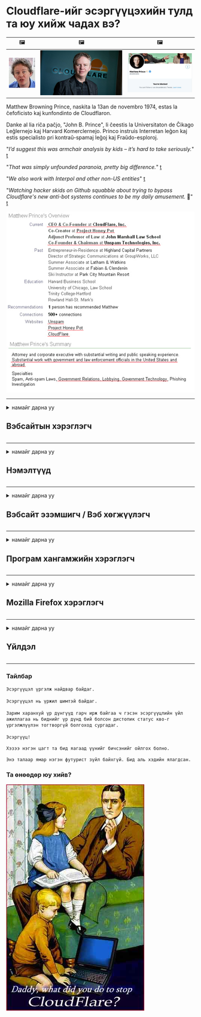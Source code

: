 # Cloudflare-ийг эсэргүүцэхийн тулд та юу хийж чадах вэ?

| 🖼 | 🖼 | 🖼 |
| --- | --- | --- |
| ![](../image/matthew_prince_teen.jpg) | ![](../image/matthew_prince.jpg) | ![](../image/blockedbymatthewprince.jpg) |


Matthew Browning Prince, naskita la 13an de novembro 1974, estas la ĉefoficisto kaj kunfondinto de Cloudflaron.

Danke al lia riĉa paĉjo, "John B. Prince", li ĉeestis la Universitaton de Ĉikago Leĝlernejo kaj Harvard Komerclernejo.
Princo instruis Interretan leĝon kaj estis specialisto pri kontraŭ-spamaj leĝoj kaj Fraŭdo-esploroj.


"*I’d suggest this was armchair analysis by kids – it’s hard to take seriously.*" [t](https://www.theguardian.com/technology/2015/nov/19/cloudflare-accused-by-anonymous-helping-isis)

"*That was simply unfounded paranoia, pretty big difference.*"  [t](https://twitter.com/xxdesmus/status/992757936123359233)

"*We also work with Interpol and other non-US entities*" [t](https://twitter.com/eastdakota/status/1203028504184360960)

"*Watching hacker skids on Github squabble about trying to bypass Cloudflare's new anti-bot systems continues to be my daily amusement.* 🍿" [t](https://twitter.com/eastdakota/status/1273277839102656515)


![](../image/whoismp.jpg)

---


<details>
<summary>намайг дарна уу

## Вэбсайтын хэрэглэгч
</summary>


- Хэрэв танд таалагдсан вэбсайт Cloudflare ашиглаж байгаа бол Cloudflare ашиглахгүй байхыг тэдэнд хэлээрэй.
  - Фэйсбүүк, Реддит, Твиттер, Мастодон зэрэг олон нийтийн мэдээллийн хэрэгслээр гаслах нь ямар ч ялгаагүй юм. [Үйлдлүүд нь hashtag-ээс илүү өндөр байдаг.](https://twitter.com/phyzonloop/status/1274132092490862594)
  - Хэрэв та өөрийгөө ашигтай байлгахыг хүсвэл вэбсайт эзэмшигчтэй холбоо барьж үзээрэй.

[Cloudflare хэлэв](https://github.com/Eloston/ungoogled-chromium/issues/783):
```
Танд тулгарч буй тодорхой үйлчилгээ эсвэл сайтын администраторуудтай холбоо барьж, туршлагаа хуваалцахыг зөвлөж байна.
```

[Хэрэв та үүнийг хүсээгүй бол вэбсайт эзэмшигч энэ асуудлыг хэзээ ч мэдэхгүй.](../PEOPLE.md)

![](../image/liberapay.jpg)

[Амжилттай жишээ](https://counterpartytalk.org/t/turn-off-cloudflare-on-counterparty-co-plz/164/5).<br>
Танд асуудал байна уу? [Одоо дуугаа өндөрсгө.](https://github.com/maraoz/maraoz.github.io/issues/1) Доорх жишээ.

```
Та зүгээр л байгууллагын цензур, олон нийтийн тандалтад тусалж байна.
https://codeberg.org/crimeflare/cloudflare-tor/src/branch/master/README.md
```

```
Таны вэбсайт CloudFlare-ийн нууцлалыг зөрчсөн хувийн ханан цэцэрлэгт байдаг.
https://codeberg.org/crimeflare/cloudflare-tor/
```

- Вэбсайтын нууцлалын бодлогыг уншиж цаг гарга.
  - хэрэв вэбсайт Cloudflare-ийн ард байгаа эсвэл вэбсайт Cloudflare-т холбогдсон үйлчилгээг ашиглаж байгаа бол.

Энэ нь "Cloudflare" гэж юу болохыг тайлбарлаж, өгөгдлөө Cloudflare-тэй хуваалцах зөвшөөрөл хүсэх ёстой. Үүнийг хийхгүй бол итгэлцлийг зөрчих бөгөөд тухайн вэбсайтаас зайлсхийх хэрэгтэй.

[Зөвшөөрөгдөх нууцлалын бодлогын жишээ энд байна](https://archive.is/bDlTz) ("Subprocessors" > "Entity Name")

```
Би таны нууцлалын бодлогыг уншаад Cloudflare гэдэг үгийг олж чадахгүй байна.
Хэрэв та Cloudflare-д миний өгөгдлийг үргэлжлүүлэн өгвөл би тантай мэдээлэл хуваалцахаас татгалзаж байна.
https://codeberg.org/crimeflare/cloudflare-tor/
```

Энэ бол Cloudflare гэсэн үггүй нууцлалын бодлогын жишээ юм.
[Liberland Jobs](https://archive.is/daKIr) [privacy policy](https://docsend.com/view/feiwyte):

![](../image/cfwontobey.jpg)

Cloudflare нь өөрсдийн нууцлалын бодлоготой байдаг.
[Cloudflare нь доксинг хийх хүмүүст дуртай.](https://www.reddit.com/r/GamerGhazi/comments/2s64fe/be_wary_reporting_to_cloudflare/)

Вэбсайтын бүртгэлийн маягтын сайн жишээ энд байна.
AFAIK, тэг вэбсайт үүнийг хийдэг. Та тэдэнд итгэх үү?

```
"XYZ-д бүртгүүлэх" дээр дарснаар та манай үйлчилгээний нөхцөл, нууцлалын тайланг зөвшөөрч байгаа болно.
Та мөн Cloudflare-тэй мэдээллээ хуваалцахыг зөвшөөрч, cloudflare-ийн нууцлалын мэдэгдлийг зөвшөөрч байна.
Хэрэв Cloudflare таны мэдээллийг задруулсан эсвэл манай серверүүдтэй холбогдохыг зөвшөөрөхгүй бол энэ нь бидний буруу биш юм. [*]

[ Бүртгүүлэх ] [ Би санал зөрж байна ]
```
[*] [PEOPLE.md](../PEOPLE.md)


- Тэдний үйлчилгээг ашиглахгүй байхыг хичээ. Cloudflare таныг харж байгааг санаарай.
  - ["I'm in your TLS, sniffin' your passworz"](../image/iminurtls.jpg)

- Бусад вэбсайтыг хайх. Интернет дээр өөр сонголт, боломжууд байдаг!

- Торыг өдөр бүр ашиглахыг найз нартаа итгүүл.
  - Нэрээ нууцлах нь нээлттэй интернетийн стандарт байх ёстой!
  - [Тор төсөл нь энэ төсөлд дургүй гэдгийг анхаарна уу.](../HISTORY.md)

</details>

------

<details>
<summary>намайг дарна уу

## Нэмэлтүүд
</summary>

- Хэрэв таны хөтөч Firefox, Tor Browser эсвэл Ungoogled Chromium бол доорх нэмэлтүүдийн аль нэгийг ашиглаарай.
  - Хэрэв та бусад шинэ нэмэлтийг нэмэхийг хүсвэл эхлээд энэ талаар асуугаарай.


| Нэр | Хөгжүүлэгч | Дэмжлэг | Блоклох боломжтой | Мэдэх боломжтой | Chrome |
| -------- | -------- | -------- | -------- | -------- | -------- |
| [Bloku Cloudflaron MITM-Atakon](../subfiles/about.bcma.md) | #Addon | [ ? ](README.md) | **Тийм ээ**     | **Тийм ээ**     |  **Тийм ээ** |
| [Ĉu ligoj estas vundeblaj al MITM-atako?](../subfiles/about.ismm.md) | #Addon | [ ? ](README.md) | Үгүй     | **Тийм ээ**     |  **Тийм ээ** |
| [Ĉu ĉi tiuj ligoj blokos Tor-uzanton?](../subfiles/about.isat.md) | #Addon | [ ? ](README.md) | Үгүй     | **Тийм ээ**     |  **Тийм ээ** |
| [Block Cloudflare MITM Attack](https://trac.torproject.org/projects/tor/attachment/ticket/24351/block_cloudflare_mitm_attack-1.0.14.1-an%2Bfx.xpi)<br>[**DELETED BY TOR PROJECT**](../HISTORY.md) | nullius | [ ? ](tool/block_cloudflare_mitm_fx), [Link](README.md) | **Тийм ээ**     | **Тийм ээ**     |  Үгүй |
| [TPRB](http://34ahehcli3epmhbu2wbl6kw6zdfl74iyc4vg3ja4xwhhst332z3knkyd.onion/) | Sw | [ ? ](http://34ahehcli3epmhbu2wbl6kw6zdfl74iyc4vg3ja4xwhhst332z3knkyd.onion/) | **Тийм ээ**     | **Тийм ээ**     |  Үгүй |
| [Detect Cloudflare](https://addons.mozilla.org/en-US/firefox/addon/detect-cloudflare/) | Frank Otto | [ ? ](https://github.com/traktofon/cf-detect) | Үгүй     | **Тийм ээ**     |  Үгүй |
| [True Sight](https://addons.mozilla.org/en-US/firefox/addon/detect-cloudflare-plus/) | claustromaniac | [ ? ](https://github.com/claustromaniac/detect-cloudflare-plus) | Үгүй     | **Тийм ээ**     |  Үгүй |
| [Which Cloudflare datacenter am I visiting?](https://addons.mozilla.org/en-US/firefox/addon/cf-pop/) | 依云 | [ ? ](https://github.com/lilydjwg/cf-pop) | Үгүй     | **Тийм ээ**     |  Үгүй |


- "Decentraleyes" нь "CDNJS (Cloudflare)" холболтыг зогсоож чадна.
  - Энэ нь маш олон хүсэлтийг сүлжээнд нэвтрэхээс сэргийлж, сайтуудыг эвдэхгүйн тулд локал файлуудаар үйлчилдэг.
  - Хөгжүүлэгч хариулав: "[very concerning indeed](https://github.com/Synzvato/decentraleyes/issues/236#issuecomment-352049501)", "[widespread usage severely centralizes the web](https://github.com/Synzvato/decentraleyes/issues/251#issuecomment-366752049)"

- [Та Cloudflare гэрчилгээг гэрчилгээний газар (CA) -аас хасах эсвэл үл итгэх боломжтой.](https://www.ssl.com/how-to/remove-root-certificate-firefox/)

</details>

------

<details>
<summary>намайг дарна уу

## Вэбсайт эзэмшигч / Вэб хөгжүүлэгч
</summary>


![](../image/word_cloudflarefree.jpg)

- Cloudflare шийдлийг бүү ашигла, хугацаа.
  - Та үүнээс илүү сайн зүйлийг хийж чадна, тийм үү? [Cloudflare захиалга, төлөвлөгөө, домэйн эсвэл дансаа хэрхэн устгахыг энд харуулав.](https://support.cloudflare.com/hc/en-us/articles/200167776-Removing-subscriptions-plans-domains-or-accounts)

| 🖼 | 🖼 |
| --- | --- |
| ![](../image/htmlalertcloudflare.jpg) | ![](../image/htmlalertcloudflare2.jpg) |

- Илүү олон үйлчлүүлэгч хүсч байна уу? Чи юу хийхээ мэдэж байгаа шүү дээ. Зөвлөгөө нь "мөрний дээгүүр" юм.
  - [Сайн уу, та "Бид таны хувийн нууцыг нухацтай авч үзье" гэж бичсэн боловч би "Алдаа 403 Хориотой Нэргүй прокси зөвшөөрөгдөхгүй" гэсэн хариу авлаа.](https://it.slashdot.org/story/19/02/19/0033255/stop-saying-we-take-your-privacy-and-security-seriously) Та яагаад Tor Or VPN-ийг хааж байгаа юм бэ? [Та яагаад түр зуурын имэйлийг хааж байгаа юм бэ?](http://nomdjgwjvyvlvmkolbyp3rocn2ld7fnlidlt2jjyotn3qqsvzs2gmuyd.onion/mail/)

![](../image/anonexist.jpg)

- Cloudflare-ийг ашиглах нь тасалдал гарах магадлалыг нэмэгдүүлэх болно. Таны сервер унтарсан эсвэл Cloudflare ажиллаагүй тохиолдолд зочид таны вэбсайт руу нэвтрэх боломжгүй.
  - [Та үнэхээр Cloudflare хэзээ ч буухгүй гэж бодож байсан уу?](https://www.ibtimes.com/cloudflare-down-not-working-sites-producing-504-gateway-timeout-errors-2618008) [Another](https://twitter.com/Jedduff/status/1097875615997399040) [sample](https://twitter.com/search?f=tweets&vertical=default&q=Cloudflare%20is%20having%20problems). [Need more](../PEOPLE.md)?

![](../image/cloudflareinternalerror.jpg)

- Cloudflare ашиглан "API үйлчилгээ", "програмын шинэчлэлтийн сервер" эсвэл "RSS feed" -ийг прокси хийх нь таны үйлчлүүлэгчид хор хөнөөл учруулах болно. Нэг үйлчлүүлэгч тан руу залгаад "Би таны API-г дахиж ашиглаж чадахгүй байна" гэж хэлэхэд та юу болоод байгааг огт мэдэхгүй байна. Cloudflare нь таны үйлчлүүлэгчийг чимээгүйхэн хааж чаддаг. Та үүнийг зүгээр гэж бодож байна уу?
  - Олон тооны RSS Reader клиент ба RSS Reader онлайн үйлчилгээ байдаг. Хэрэв та хүмүүсийг захиалахыг зөвшөөрөхгүй байгаа бол яагаад та RSS feed-ийг нийтэлж байгаа юм бэ?

![](../image/rssfeedovercf.jpg)

- Танд HTTPS гэрчилгээ хэрэгтэй юу? "Let's Encrypt" ашиглаарай эсвэл CA компанид худалдаж аваарай.

- Танд DNS сервер хэрэгтэй юу? Өөрийн серверийг тохируулж чадахгүй байна уу? Тэдний талаар: [Hurricane Electric Free DNS](https://dns.he.net/), [Dyn.com](https://dyn.com/dns/), [1984 Hosting](https://www.1984hosting.com/), [Afraid.Org (Хэрэв та TOR ашигладаг бол админ таны акаунтыг устгана уу)](https://freedns.afraid.org/)

- Хостинг үйлчилгээ хайж байна уу? Зөвхөн үнэгүй юу? Тэдний талаар: [Onion Service](http://vww6ybal4bd7szmgncyruucpgfkqahzddi37ktceo3ah7ngmcopnpyyd.onion/en/security/network-security/tor/onionservices-best-practices), [Free Web Hosting Area](https://freewha.com/), [Autistici/Inventati Web Site Hosting](https://www.autinv5q6en4gpf4.onion/services/website), [Github Pages](https://pages.github.com/), [Surge](https://surge.sh/)
  - [Cloudflare-ийн өөр хувилбарууд](../subfiles/cloudflare-alternatives.md)

- Та "cloudflare-ipfs.com" ашиглаж байна уу? [Cloudflare IPFS нь муу гэдгийг та мэдэх үү?](../PEOPLE.md)

- OWASP, Fail2Ban гэх мэт Вэб програмын галт хана суулгаж, зөв ​​тохируулна уу.
  - Торыг хаах нь шийдэл биш юм. Зөвхөн жижиг муу хэрэглэгчдийн төлөө хүн бүрийг битгий шийтгээрэй.

- "Cloudflare Warp" хэрэглэгчдийг вэбсайт руугаа нэвтрэхийг дахин чиглүүлэх эсвэл хориглох. Хэрэв та боломжтой бол шалтгааныг оруулна уу.

> IP жагсаалт: "[Cloudflare-ийн одоогийн IP мужууд](cloudflare_inc/)"

> A: Зүгээр л тэднийг блоклоорой

```
server {
...
deny 173.245.48.0/20;
deny 103.21.244.0/22;
deny 103.22.200.0/22;
deny 103.31.4.0/22;
deny 141.101.64.0/18;
deny 108.162.192.0/18;
deny 190.93.240.0/20;
deny 188.114.96.0/20;
deny 197.234.240.0/22;
deny 198.41.128.0/17;
deny 162.158.0.0/15;
deny 104.16.0.0/12;
deny 172.64.0.0/13;
deny 131.0.72.0/22;
deny 2400:cb00::/32;
deny 2606:4700::/32;
deny 2803:f800::/32;
deny 2405:b500::/32;
deny 2405:8100::/32;
deny 2a06:98c0::/29;
deny 2c0f:f248::/32;
...
}
```

> B: Анхааруулах хуудас руу дахин чиглүүлэх

```
http {
...
geo $iscf {
default 0;
173.245.48.0/20 1;
103.21.244.0/22 1;
103.22.200.0/22 1;
103.31.4.0/22 1;
141.101.64.0/18 1;
108.162.192.0/18 1;
190.93.240.0/20 1;
188.114.96.0/20 1;
197.234.240.0/22 1;
198.41.128.0/17 1;
162.158.0.0/15 1;
104.16.0.0/12 1;
172.64.0.0/13 1;
131.0.72.0/22 1;
2400:cb00::/32 1;
2606:4700::/32 1;
2803:f800::/32 1;
2405:b500::/32 1;
2405:8100::/32 1;
2a06:98c0::/29 1;
2c0f:f248::/32 1;
}
...
}

server {
...
if ($iscf) {rewrite ^ https://example.com/cfwsorry.php;}
...
}

<?php
header('HTTP/1.1 406 Not Acceptable');
echo <<<CLOUDFLARED
Thank you for visiting ourwebsite.com!<br />
We are sorry, but we can't serve you because your connection is being intercepted by Cloudflare.<br />
Please read https://codeberg.org/crimeflare/cloudflare-tor for more information.<br />
CLOUDFLARED;
die();
```

- Хэрэв та эрх чөлөөнд итгэж, нэр нь үл мэдэгдэх хэрэглэгчдийг хүлээн авбал Tor Onion Service эсвэл I2P insite тохируулаарай.

- Clearnet / Tor бусад вэбсайтын операторуудаас зөвлөгөө хүсч, нэрээ нууцалсан найз нөхөдтэй болоорой!

</details>

------

<details>
<summary>намайг дарна уу

## Програм хангамжийн хэрэглэгч
</summary>


- Discord нь CloudFlare ашиглаж байна. Өөр сонголтууд уу? Бид санал болгож байна [**Briar** (Android)](https://f-droid.org/en/packages/org.briarproject.briar.android/), [Ricochet (PC)](https://ricochet.im/), [Tox + Tor (Android/PC)](https://tox.chat/download.html)
  - Briar нь Tor демоныг агуулдаг тул та Orbot суулгах шаардлагагүй болно.
  - Qwtch хөгжүүлэгчид, Нууцлалын нууцлал, stop_cloudflare төслийг git үйлчилгээнээсээ мэдэгдэлгүйгээр устгасан.

- Хэрэв та Debian GNU / Linux эсвэл ямар нэгэн уламжлалыг ашигладаг бол захиалаарай: [bug #831835](https://bugs.debian.org/cgi-bin/bugreport.cgi?bug=831835). Хэрэв та боломжтой бол нөхөөсийг шалгаж, засвар үйлчилгээ эрхлэгчид үүнийг хүлээн зөвшөөрөх эсэх талаар зөв дүгнэлт гаргахад нь тусална уу.

- Эдгээр хөтчүүдийг үргэлж зөвлөж байгаарай.

| Нэр | Хөгжүүлэгч | Дэмжлэг | Сэтгэгдэл |
| -------- | -------- | -------- | -------- |
| [Ungoogled-Chromium](https://ungoogled-software.github.io/ungoogled-chromium-binaries/) | Eloston | [ ? ](https://github.com/Eloston/ungoogled-chromium) | PC (Win, Mac, Linux)  _!Tor_ |
| [Bromite](https://www.bromite.org/fdroid) | Bromite | [ ? ](https://github.com/bromite/bromite/issues) | Android  _!Tor_ |
| [Tor Browser](https://www.torproject.org/download/) | Tor Project | [ ? ](https://support.torproject.org/) | PC (Win, Mac, Linux)  _Tor_|
| [Tor Browser Android](https://www.torproject.org/download/) | Tor Project | [ ? ](https://support.torproject.org/) | Android  _Tor_|
| [Onion Browser](https://itunes.apple.com/us/app/onion-browser/id519296448?mt=8) | Mike Tigas | [ ? ](https://github.com/OnionBrowser/OnionBrowser/issues) | Apple iOS  _Tor_|
| [GNU/Icecat](https://www.gnu.org/software/gnuzilla/) | GNU | [ ? ](https://www.gnu.org/software/gnuzilla/) | PC (Linux) |
| [IceCatMobile](https://f-droid.org/en/packages/org.gnu.icecat/) | GNU | [ ? ](https://lists.gnu.org/mailman/listinfo/bug-gnuzilla) | Android |
| [Iridium Browser](https://iridiumbrowser.de/about/) | Iridium | [ ? ](https://github.com/iridium-browser/iridium-browser/) | PC (Win, Mac, Linux, OpenBSD) |


Бусад програм хангамжийн нууцлал нь төгс бус байна. Энэ нь Tor хөтөч нь "төгс" гэсэн үг биш юм.
Интернэт, технологид 100% аюулгүй, 100 хувь хувийн гэж байдаггүй.

- Торыг ашиглахыг хүсэхгүй байна уу? Та Tor Daemon ашиглан дурын хөтөч ашиглаж болно.
  - [Тор төсөлд энэ нь таалагдахгүй байгааг анхаарна уу.](https://support.torproject.org/tbb/tbb-9/) Хэрэв та боломжтой бол Tor Browser-ийг ашиглаарай.
- [Tor-той Chromium-ийг хэрхэн ашиглах талаар](../subfiles/chromium_tor.md)


Бусад програм хангамжийн нууцлалын талаар ярилцъя.

- [Хэрэв та үнэхээр Firefox ашиглах шаардлагатай бол "Firefox ESR" -ийг сонгоорой.](https://www.mozilla.org/en-US/firefox/organizations/)
  - [Firefox - Spyware Watchdog](https://spyware.neocities.org/articles/firefox.html)
  - [Firefox нь үг хэлэх эрхээс татгалзаж, үг хэлэх эрхийг хориглодог](https://web.archive.org/web/20200423010026/https://reclaimthenet.org/firefox-rejects-free-speech-bans-free-speech-commenting-plugin-dissenter-from-its-extensions-gallery/)
  - ["100+ сөрөг санал. Програм хангамжийн компаниас ... програмыг дагаж мөрдөхийг өнөө үед дэндүү их хүсч байгаа юм шиг санагдаж байна."](https://old.reddit.com/r/firefox/comments/gutdiw/weve_got_work_to_do_the_mozilla_blog/fslbbb6/)
  - [Өө, яагаад Firefox миний URL мөрөнд ивээн тэтгэсэн холбоосуудыг надад харуулж байна вэ?](https://www.reddit.com/r/firefox/comments/jybx2w/uh_why_is_firefox_showing_me_sponsored_links_in/)
  - [Mozilla - Хувилсан чөтгөр](https://digdeeper.neocities.org/ghost/mozilla.html)

- [Mozilla нь Cloudflare үйлчилгээг ашиглаж байгааг санаарай.](https://www.robtex.com/dns-lookup/www.mozilla.org) [Тэд мөн Cloudflare-ийн DNS үйлчилгээг бүтээгдэхүүн дээрээ ашиглаж байна.](https://www.theregister.co.uk/2018/03/21/mozilla_testing_dns_encryption/)

- [Мозилла энэ тасалбараас албан ёсоор татгалзсан.](https://bugzilla.mozilla.org/show_bug.cgi?id=1426618)

- [Firefox Focus бол хошигнол юм.](https://github.com/mozilla-mobile/focus-android/issues/1743) [Тэд телеметрийг унтраана гэж амласан ч тэд үүнийг өөрчилсөн.](https://github.com/mozilla-mobile/focus-android/issues/4210)

- [PaleMoon / Basilisk хөгжүүлэгч Cloudflare-д дуртай.](https://github.com/mozilla-mobile/focus-android/issues/1743#issuecomment-345993097)
  - [Pale Moon-ийн архивын сервер 18 сарын турш хортой програмыг хакердаж, түгээсэн](https://www.reddit.com/r/privacytoolsIO/comments/cc808y/pale_moons_archive_server_hacked_and_spread/)
  - Тэрбээр Тор хэрэглэгчдийг үзэн яддаг - "[Тор руу дайсагналцгаая. Ихэнх сайтууд хүчирхийллийн маш өндөр хүчин зүйлийг харгалзан Тор руу дайсагналцах ёстой гэж би бодож байна.](https://github.com/yacy/yacy_search_server/issues/314#issuecomment-565932097)"

- [Waterfox-т "гэрийн утас" -ны ноцтой асуудал тулгардаг](https://spyware.neocities.org/articles/waterfox.html)

- [Google Chrome бол тагнуулын програм юм.](https://www.gnu.org/proprietary/malware-google.en.html)
  - [Google таны үйл ажиллагааны профайл.](https://spyware.neocities.org/articles/chrome.html)

- [SRWare Iron нь хэтэрхий олон утас гэрийн холболт үүсгэдэг.](https://spyware.neocities.org/articles/iron.html) Энэ нь мөн google домэйнуудтай холбогддог.

- [Brave Browser-ийн фейсбүүк / твиттер хөтлөгчдийг цагаан жагсаалтад оруулав.](https://www.bleepingcomputer.com/news/security/facebook-twitter-trackers-whitelisted-by-brave-browser/)
  - [Энд илүү олон асуудал байна.](https://spyware.neocities.org/articles/brave.html)
  - [binance affiliate ID](https://twitter.com/cryptonator1337/status/1269594587716374528)

- [Microsoft Edge нь Facebook-т хэрэглэгчдийн ар талд Flash код ажиллуулах боломжийг олгодог.](https://www.zdnet.com/article/microsoft-edge-lets-facebook-run-flash-code-behind-users-backs/)

- [Vivaldi таны хувийн нууцыг хүндэтгэдэггүй.](https://spyware.neocities.org/articles/vivaldi.html)

- [Opera тагнуулын програмын түвшин: Маш өндөр](https://spyware.neocities.org/articles/opera.html)

- Apple iOS: [Та iOS програмыг ерөөсөө ашиглах ёсгүй, учир нь энэ нь хортой програм юм.](https://www.gnu.org/proprietary/malware-apple.html)

Тиймээс бид зөвхөн дээрх хүснэгтийг санал болгож байна. Юу ч биш.

</details>

------

<details>
<summary>намайг дарна уу

## Mozilla Firefox хэрэглэгч
</summary>


- "Firefox Nightly" нь дибаг хийх түвшний мэдээллийг Mozilla серверүүдээс татгалзах аргагүйгээр илгээх болно.
  - [Mozilla серверүүд Cloudflare-ийг үзүүлж байна](https://www.digwebinterface.com/?hostnames=www.mozilla.org%0D%0Amozilla.cloudflare-dns.com&type=&ns=resolver&useresolver=8.8.4.4&nameservers=)

- Firefox-ийг Mozilla серверүүдтэй холбогдохыг хориглох боломжтой.
  - [Mozilla-ийн бодлогын загвар гарын авлага](https://github.com/mozilla/policy-templates/blob/master/README.md)
  - Mozilla өөрсдийгөө цагаан жагсаалтад оруулах дуртай тул энэ заль мэхний дараагийн хувилбар дээр ажиллахаа больж магадгүй гэдгийг санаарай.
  - Тэдгээрийг бүрэн хаахын тулд галт хана болон DNS шүүлтүүр ашиглана уу.

"`/distribution/policies.json`"

>     "WebsiteFilter": {
> 		"Block": [
> 		"*://*.mozilla.com/*",
> 		"*://*.mozilla.net/*",
> 		"*://*.mozilla.org/*",
> 		"*://webcompat.com/*",
> 		"*://*.firefox.com/*",
> 		"*://*.thunderbird.net/*",
> 		"*://*.cloudflare.com/*"
> 		]
>     },


- ~~Mozilla-ийн tracker дээр гарсан алдааны талаар мэдээлж, тэдэнд Cloudflare ашиглахгүй байхыг мэдэгдээрэй.~~ Bugzilla дээр алдааны тайлан гарсан байсан. Олон хүмүүс өөрсдийн санаа зовнилоо байршуулсан боловч админ 2018 онд алдаагаа нуусан байв.

- Та Firefox дээр DoH-г идэвхгүйжүүлж болно.
  - [Firefox-ийн анхдагч DNS үйлчилгээ үзүүлэгчийг өөрчлөх](../subfiles/change-firefox-dns.md)

![](../image/firefoxdns.jpg)

- [Хэрэв та ISP бус DNS ашиглахыг хүсвэл OpenNIC Tier2 DNS үйлчилгээ эсвэл Cloudflare бус DNS үйлчилгээг ашиглах талаар бодож үзээрэй.](https://wiki.opennic.org/start)
![](../image/opennic.jpg)
  - Cloudflare-ийг DNS ашиглан блоклох. [Crimeflare DNS](https://dns.crimeflare.eu.org/)

- Та Tor-г DNS шийдэл болгон ашиглаж болно. [Хэрэв та Tor мэргэжилтэн биш бол эндээс асуулт асуугаарай.](https://tor.stackexchange.com/)

> **Яаж?**
> 1. Торыг татаж аваад компьютер дээрээ суулгаарай.
> 2. Энэ мөрийг "torrc" файл дээр нэмнэ үү.
> DNSPort 127.0.0.1:53
> 3. Tor-г дахин эхлүүлнэ үү.
> 4. Компьютерийнхээ DNS серверийг "127.0.0.1" болгож тохируулна уу.

</details>

------

<details>
<summary>намайг дарна уу

## Үйлдэл
</summary>


- Cloudflare-ийн хор хөнөөлийн талаар эргэн тойрныхоо хүмүүст хэл.

- [Энэ агуулахыг сайжруулахад тусална уу.](https://codeberg.org/crimeflare/cloudflare-tor).
  - Жагсаалтууд, түүний эсрэг аргументууд болон нарийвчилсан мэдээлэл хоёулаа.

- [Cloudflare (болон үүнтэй төстэй компаниуд) -тай холбоотой асуудал гарвал баримтжуулж, олон нийтэд зарлаж, үүнийг хийхдээ энэ репозиторыг заавал тэмдэглэж аваарай.](https://codeberg.org/crimeflare/cloudflare-tor) :)

- Анхдагчаар Tor-ийг ашиглан илүү олон хүмүүсийг татаж аваарай, ингэснээр тэд дэлхийн өнцөг булан бүрээс вэб үзэх боломжтой болно.

- Cloudflare-аас дэлхийг чөлөөлөхөд зориулагдсан олон нийтийн мэдээллийн хэрэгсэл, махны орон зайд бүлгүүдээ эхлүүлээрэй.

- Тохиромжтой бол эдгээр репозиторийн бүлгүүдтэй холбоорой.Энэ нь бүлэг болж ажиллах ажлыг зохицуулах газар байж болно.

- [Cloudflare-ийн хувьд корпорацийн бус утга учиртай хувилбараар хангах боломжтой хамтын ажиллагааг эхлүүлээрэй.](../subfiles/cloudflare-alternatives.md)

- Cloudflare-ээс дор хаяж олон давхар хамгаалалт хийхэд туслах өөр хувилбаруудын талаар бидэнд мэдэгдээрэй.

- Хэрэв та Cloudflare-ийн үйлчлүүлэгч бол нууцлалынхаа тохиргоог хийж, тэднийг зөрчихийг хүлээнэ үү.
  - [Дараа нь тэднийг спам / хувийн нууцыг зөрчсөн хэргээр яллагдагчаар татна.](https://twitter.com/thexpaw/status/1108424723233419264)

- Хэрэв та Америкийн Нэгдсэн Улсад байгаа бөгөөд тухайн вэбсайт нь банк эсвэл нягтлан бодогч бол Грэмм-Лийч-Блэйлийн тухай хууль, эсвэл хөгжлийн бэрхшээлтэй Америкчуудын тухай хуулийн дагуу дарамт шахалт үзүүлж, хэр хол явж байгаагаа бидэнд мэдэгдээрэй. .

- Хэрэв вэбсайт нь засгийн газрын сайт бол АНУ-ын Үндсэн хуулийн 1-р нэмэлт өөрчлөлтөөр хуулийн дагуу дарамт шахалт үзүүлэхийг хичээ.

- Хэрэв та ЕХ-ны иргэн бол Вэбсайттай холбоо барьж, мэдээлэл хамгаалах ерөнхий журмын дагуу хувийн мэдээллээ илгээнэ үү. Хэрэв тэд танд мэдээлэл өгөхөөс татгалзвал энэ нь хууль зөрчсөн үйлдэл болно.

- Вэбсайт дээрээ үйлчилгээ санал болгодог компаниудын хувьд хэрэглэгчдийг хамгаалах байгууллагууд болон BBB-д "хуурамч сурталчилгаа" гэж мэдээлэхийг хичээ. Cloudflare вэбсайтууд Cloudflare серверүүдээр үйлчилдэг.

- [ОУЦХБ АНУ-ын нөхцөлд Cloudflare нь монополийн эсрэг хуулийг дагаж мөрдөх хэмжээнд хүрч эхлэхийг санал болгож байна.](https://www.itu.int/en/ITU-T/Workshops-and-Seminars/20181218/Documents/Geoff_Huston_Presentation.pdf)

- GNU GPL хувилбар 4 нь ийм үйлчилгээний цаана эх кодыг хадгалахыг хориглож, бүх GPLv4 болон түүнээс хойшхи програмуудад дор хаяж эх кодыг Tor хэрэглэгчдийг ялгаварлан гадуурхахгүй байх хэрэгслээр хандах боломжтой байхыг шаарддаг.

</details>

------

### Тайлбар

```
Эсэргүүцэл үргэлж найдвар байдаг.

Эсэргүүцэл нь үржил шимтэй байдаг.

Зарим харанхуй үр дүнгүүд гарч ирж байгаа ч гэсэн эсэргүүцлийн үйл ажиллагаа нь биднийг үр дүнд бий болсон дистопик статус кво-г үргэлжлүүлэн тогтворгүй болгоход сургадаг.

Эсэргүүц!
```

```
Хэзээ нэгэн цагт та бид яагаад үүнийг бичсэнийг ойлгох болно.
```

```
Энэ талаар ямар нэгэн футурист зүйл байхгүй. Бид аль хэдийн ялагдсан.
```

### Та өнөөдөр юу хийв?


![](../image/stopcf.jpg)
